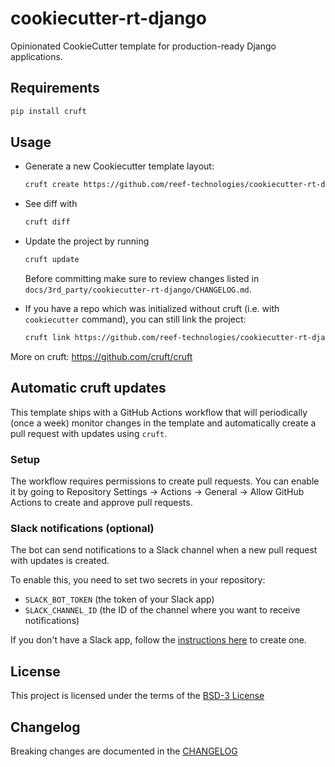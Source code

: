 # cookiecutter-rt-django

Opinionated CookieCutter template for production-ready Django applications.

## Requirements

```sh
pip install cruft
```

## Usage

- Generate a new Cookiecutter template layout:
  ```sh
  cruft create https://github.com/reef-technologies/cookiecutter-rt-django
  ```

- See diff with
  ```sh
  cruft diff
  ```

- Update the project by running
  ```sh
  cruft update
  ```
  Before committing make sure to review changes listed in `docs/3rd_party/cookiecutter-rt-django/CHANGELOG.md`.

- If you have a repo which was initialized without cruft (i.e. with `cookiecutter` command), you can still link the project:
  ```sh
  cruft link https://github.com/reef-technologies/cookiecutter-rt-django
  ```

More on cruft:
<https://github.com/cruft/cruft>

## Automatic cruft updates

This template ships with a GitHub Actions workflow that will periodically (once a week) monitor changes in the template and automatically create a pull request with updates using `cruft`.

### Setup

The workflow requires permissions to create pull requests.
You can enable it by going to Repository Settings -> Actions -> General -> Allow GitHub Actions to create and approve pull requests.

### Slack notifications (optional)

The bot can send notifications to a Slack channel when a new pull request with updates is created.

To enable this, you need to set two secrets in your repository:

- `SLACK_BOT_TOKEN` (the token of your Slack app)
- `SLACK_CHANNEL_ID` (the ID of the channel where you want to receive notifications)

If you don't have a Slack app, follow the [instructions here](https://github.com/slackapi/slack-github-action?tab=readme-ov-file#technique-2-slack-api-method) to create one.

## License

This project is licensed under the terms of the [BSD-3 License](/LICENSE)

## Changelog

Breaking changes are documented in the [CHANGELOG]({{cookiecutter.repostory_name}}/docs/3rd_party/cookiecutter-rt-django/CHANGELOG.md)
